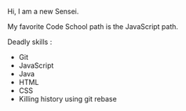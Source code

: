 Hi, I am a new Sensei.

My favorite Code School path is the JavaScript path.

Deadly skills :
* Git
* JavaScript
* Java
* HTML
* CSS
* Killing history using git rebase
